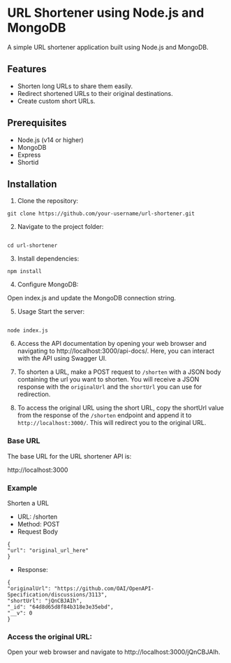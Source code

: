 # URL Shortener using Node.js and MongoDB

A simple URL shortener application built using Node.js and MongoDB.

## Features

- Shorten long URLs to share them easily.
- Redirect shortened URLs to their original destinations.
- Create custom short URLs.

## Prerequisites

- Node.js (v14 or higher)
- MongoDB
- Express
- Shortid

## Installation

1. Clone the repository:

```
git clone https://github.com/your-username/url-shortener.git

```

2. Navigate to the project folder:

```

cd url-shortener

```

3. Install dependencies:

```
npm install
```

4. Configure MongoDB:

Open index.js and update the MongoDB connection string.

5. Usage
   Start the server:

```

node index.js

```

6. Access the API documentation by opening your web browser and navigating to http://localhost:3000/api-docs/. Here, you can interact with the API using Swagger UI.

7. To shorten a URL, make a POST request to `/shorten` with a JSON body containing the url you want to shorten. You will receive a JSON response with the `originalUrl` and the `shortUrl` you can use for redirection.

8. To access the original URL using the short URL, copy the shortUrl value from the response of the `/shorten` endpoint and append it to `http://localhost:3000/`. This will redirect you to the original URL.

### Base URL

The base URL for the URL shortener API is:

http://localhost:3000

### Example

Shorten a URL

- URL: /shorten
- Method: POST
- Request Body

```
{
"url": "original_url_here"
}
```

- Response:

```
{
"originalUrl": "https://github.com/OAI/OpenAPI-Specification/discussions/3113",
"shortUrl": "jQnCBJAIh",
"_id": "64d8d65d8f84b318e3e35ebd",
"__v": 0
}

```

### Access the original URL:

Open your web browser and navigate to http://localhost:3000/jQnCBJAIh.
